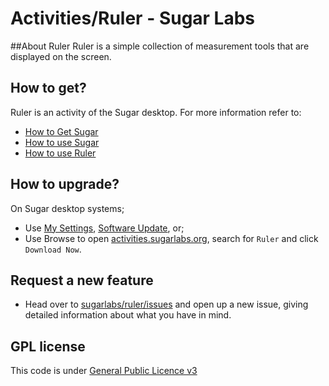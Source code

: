 # Activities/Ruler - Sugar Labs

##About Ruler
Ruler is a simple collection of measurement tools that are displayed on the screen. 

## How to get?

 Ruler is an activity of the Sugar desktop. For more information refer to:

* [How to Get Sugar](https://sugarlabs.org/)
* [How to use Sugar](https://help.sugarlabs.org/)
* [How to use Ruler](https://help.sugarlabs.org/en/ruler.html)

## How to upgrade?

On Sugar desktop systems;

* Use [My Settings](https://help.sugarlabs.org/en/my_settings.html), [Software Update](https://help.sugarlabs.org/en/my_settings.html#software-update), or;
* Use Browse to open [activities.sugarlabs.org](https://activities.sugarlabs.org/), search for `Ruler` and click `Download Now`.

## Request a new feature

* Head over to [sugarlabs/ruler/issues](https://github.com/sugarlabs/ruler/issues) and open up a new issue, giving detailed information about what you have in mind. 

## GPL license 

This code is under [General Public Licence v3](https://github.com/sugarlabs/ruler/blob/master/COPYING) 